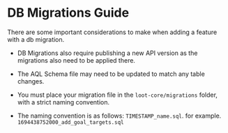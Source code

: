 # DB Migrations Guide

There are some important considerations to make when adding a feature with a db migration.

* DB Migrations also require publishing a new API version as the migrations also need to be applied there.

* The AQL Schema file may need to be updated to match any table changes.

* You must place your migration file in the `loot-core/migrations` folder, with a strict naming convention.

* The naming convention is as follows: `TIMESTAMP_name.sql`. for example. `1694438752000_add_goal_targets.sql`